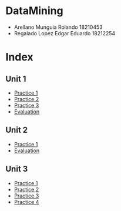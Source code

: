 # DataMining

  * Arellano Munguia Rolando 18210453
  * Regalado Lopez Edgar Eduardo	18212254

# Index

## Unit 1 
  * [Practice 1](https://github.com/rolandoarellano69/DataMining/tree/Unit1/Practice/Practice1)
  * [Practice 2](https://github.com/rolandoarellano69/DataMining/tree/Unit1/Practice/Practice2)
  * [Practice 3](https://github.com/rolandoarellano69/DataMining/tree/Unit1/Practice/Practice3)
  * [Evaluation](https://github.com/rolandoarellano69/DataMining/tree/Unit1/Evaluation)

## Unit 2
 * [Practice 1](https://github.com/rolandoarellano69/DataMining/tree/Unit2/Practice/Unit2/Practice1)
 * [Evaluation](https://github.com/rolandoarellano69/DataMining/tree/Unit2/Evaluation/Evaluation2)

## Unit 3
- [Practice 1](https://github.com/rolandoarellano69/DataMining/tree/Unit3/Practice/Unit3/Practice1)
- [Practice 2](https://github.com/rolandoarellano69/DataMining/tree/Unit3/Practice/Unit3/Practice2)
- [Practice 3](https://github.com/rolandoarellano69/DataMining/tree/Unit3/Practice/Unit3/Practice3)
- [Practice 4](https://github.com/rolandoarellano69/DataMining/tree/Unit3/Practice/Unit3/Practice4)
